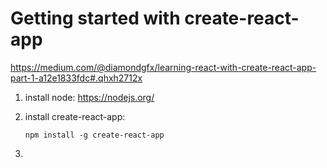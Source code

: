 Getting started with create-react-app
=====================================

https://medium.com/@diamondgfx/learning-react-with-create-react-app-part-1-a12e1833fdc#.qhxh2712x

1. install node: https://nodejs.org/

2. install create-react-app:
    ```
    npm install -g create-react-app
    ```

3. 

